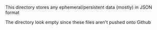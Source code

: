 This directory stores any ephemeral/persistent data (mostly) in JSON format

The directory look empty since these files aren't pushed onto Github

